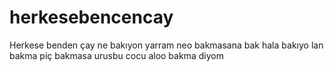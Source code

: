 # herkesebencencay
Herkese benden çay
ne
bakıyon
yarram
neo
bakmasana 
bak hala bakıyo
lan bakma piç
bakmasa urusbu cocu
aloo bakma diyom 
